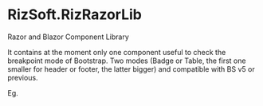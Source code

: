 # RizSoft.RizRazorLib
Razor and Blazor Component Library

It contains at the moment only one component useful to check the breakpoint mode of Bootstrap. 
Two modes (Badge or Table, the first one smaller for header or footer, the latter bigger) and compatible with BS v5 or previous.

Eg.
<BSGridHelper BootstrapVersion="5" Mode="BSGridHelperMode.Badge"></BSGridHelper>

